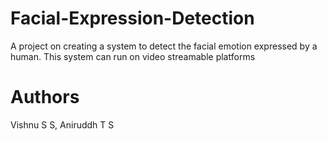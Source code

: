 # Facial-Expression-Detection
A project on creating a system to detect the facial emotion expressed by a human.
This system can run on video streamable platforms

# Authors 
Vishnu S S, Aniruddh T S
